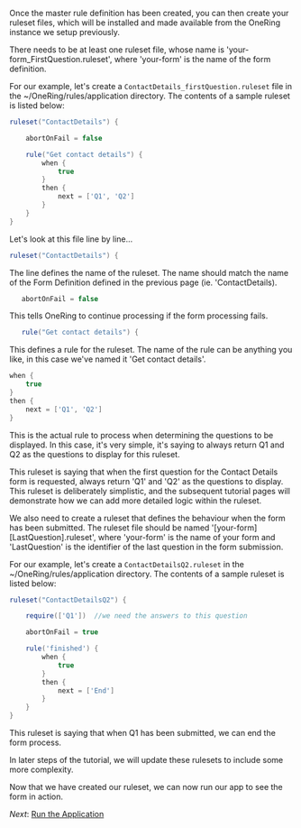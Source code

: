 Once the master rule definition has been created, you can then create your ruleset files, which will be installed and made available
from the OneRing instance we setup previously.

There needs to be at least one ruleset file, whose name is 'your-form_FirstQuestion.ruleset', where 'your-form' is the
name of the form definition.

For our example, let's create a `ContactDetails_firstQuestion.ruleset` file in the ~/OneRing/rules/application directory.  The contents of a sample ruleset is listed below:

```groovy
ruleset("ContactDetails") {

    abortOnFail = false

    rule("Get contact details") {
        when {
            true
        }
        then {
            next = ['Q1', 'Q2']
        }
    }
}
```

Let's look at this file line by line...

```groovy
ruleset("ContactDetails") {
```

The line defines the name of the ruleset.  The name should match the name of the Form Definition defined in the previous page
(ie. 'ContactDetails).

```groovy
   abortOnFail = false
```

This tells OneRing to continue processing if the form processing fails.

```groovy
   rule("Get contact details") {
```

This defines a rule for the ruleset.  The name of the rule can be anything you like, in this case we've named it 'Get contact details'.

```groovy
when {
    true
}
then {
    next = ['Q1', 'Q2']
}
```

This is the actual rule to process when determining the questions to be displayed.  In this case, it's very simple, it's saying to
always return Q1 and Q2 as the questions to display for this ruleset.

This ruleset is saying that when the first question for the Contact Details form is requested, always return 'Q1' and 'Q2' as the questions to display.  This
ruleset is deliberately simplistic, and the subsequent tutorial pages will demonstrate how we can add more detailed logic within
the ruleset.

We also need to create a ruleset that defines the behaviour when the form has been submitted.  The ruleset file should be named
'[your-form][LastQuestion].ruleset', where 'your-form' is the name of your form and 'LastQuestion' is the identifier of the last
question in the form submission.

For our example, let's create a `ContactDetailsQ2.ruleset` in the ~/OneRing/rules/application directory.  The contents of a sample ruleset is listed below:

```groovy
ruleset("ContactDetailsQ2") {

    require(['Q1'])  //we need the answers to this question

    abortOnFail = true

	rule('finished') {
        when {
            true
        }
        then {
            next = ['End']
        }
    }
}
```

This ruleset is saying that when Q1 has been submitted, we can end the form process.

In later steps of the tutorial, we will update these rulesets to include some more complexity.

Now that we have created our ruleset, we can now run our app to see the form in action.

_Next_: [Run the Application](##05-RunApp.md##)